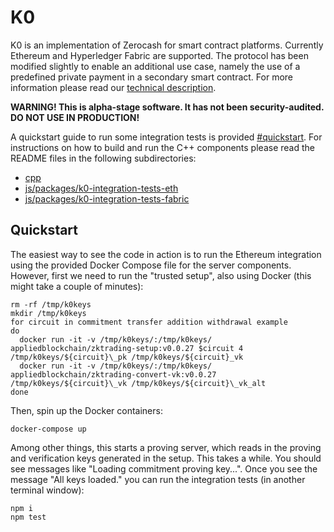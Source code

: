 # K0
K0 is an implementation of Zerocash for smart contract platforms. Currently Ethereum and Hyperledger Fabric are supported. The protocol has been modified slightly to enable an additional use case, namely the use of a predefined private payment in a secondary smart contract. For more information please read our [technical description](https://appliedblockchain.com/k0.pdf).

__WARNING! This is alpha-stage software. It has not been security-audited. DO NOT USE IN PRODUCTION!__

A quickstart guide to run some integration tests is provided [#quickstart](below). For instructions on how to build and run the C++ components please read the README files in the following subdirectories:
- [cpp](cpp)
- [js/packages/k0-integration-tests-eth](js/packages/k0-integration-tests-eth)
- [js/packages/k0-integration-tests-fabric](js/packages/k0-integration-tests-fabric)

## Quickstart

The easiest way to see the code in action is to run the Ethereum integration using the provided Docker Compose file for the server components. However, first we need to run the "trusted setup", also using Docker (this might take a couple of minutes):

```
rm -rf /tmp/k0keys
mkdir /tmp/k0keys
for circuit in commitment transfer addition withdrawal example
do
  docker run -it -v /tmp/k0keys/:/tmp/k0keys/ appliedblockchain/zktrading-setup:v0.0.27 $circuit 4 /tmp/k0keys/${circuit}\_pk /tmp/k0keys/${circuit}_vk
  docker run -it -v /tmp/k0keys/:/tmp/k0keys/ appliedblockchain/zktrading-convert-vk:v0.0.27 /tmp/k0keys/${circuit}\_vk /tmp/k0keys/${circuit}\_vk_alt
done
```

Then, spin up the Docker containers:

```
docker-compose up
```

Among other things, this starts a proving server, which reads in the proving and verification keys generated in the setup. This takes a while. You should see messages like "Loading commitment proving key...". Once you see the message "All keys loaded." you can run the integration tests (in another terminal window):

```
npm i
npm test
```
